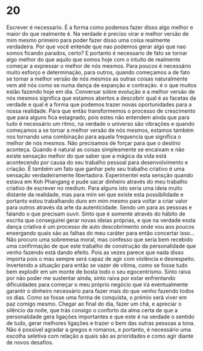 # 20
Escrever é necessario. É a forma como podemos fazer disso algo melhor e maior do que realmente é. Na verdade é preciso virar e melhor versão de mim mesmo primeiro para poder fazer disso uma coisa realmente verdadeira. Por que você entende que nao podemos gerar algo que nao somos ficando parados, certo? E portanto é necessario de fato se tornar algo melhor do que aquilo que somos hoje com o intuito de realmente começar a expressar o melhor de nós mesmos.
Para poucos é necessário muito esforço e determinação, para outros, quando começamos a de fato se tornar a melhor versão de nós mesmos as outras coisas naturalmente vem até nós como se numa dança de expanção e contração.
é o que muitos estão fazendo hoje em dia. Conversar sobre evolução e a melhor versão de nós mesmos significa que estamos abertos a descobrir qual é as facetas da verdade e qual é a forma que podemos trazer novas oportunidades para a nossa realidade. Para que então transformemos o processo de crescimento que para alguns fica estagnado, pois estes não entendem ainda que para tudo é necessário um ritmo, na verdade o universo são vibrações e quando começamos a se tornar a melhor versão de nós mesmos, estamos também nos tornando uma combinação para aquela frequencia que significa o melhor de nós mesmos.
Não precisamos de forçar para que o destino aconteça. Quando é natural as coisas simplesmente se encaixam e não existe sensação melhor do que saber que a mágica da vida está acontecendo por causa do seu trabalho pessoal para desenvolvimento e criação. É também um fato que ganhar pelo seu trabalho criativo é uma sensação verdadeiramente libertadora. Experimentei esta sensção quando estava em Koh Phangang e pude sacar dinheiro através do meu trabalho criativo de escrever no medium.
Para alguns isto seria uma ideia muito distante da realidade, mas para mim sei que existe esta possibilidade e portanto estou trabalhando duro em mim mesmo para voltar a criar valor para outros através da arte da autenticidade. Sendo um para as pessoas e falando o que precisam ouvir. Sinto que é somente através do hábito de escrita que conseguirei gerar novas ideias próprias, e que na verdade essta dança criativa é um processo de auto descobrimento onde vou aos poucos enxergando quais são as falhas do meu caráter para então concertar isso...
Não procuro uma sobremesa moral, mas confesso que seria bem recebido uma confirmação de que este trabalho de construção da personalidade que venho fazendo está dando efeito. Pois as vezes parece que nada disso importa pois o mau sempre será capaz de agir com violência e desrespeito. Invertendo a situação para então se vazer de vítima, como se fosse tudo bem explodir em um monte de bosta todo o seu egocentrismo.  Sinto raiva por não poder me sustentar ainda, sinto raiva por estar enfrentando dificuldades para começar o meu próprio negócio que irá eventualmente garantir o dinheiro necessário para fazer mais do que venho fazendo todos os dias. Como se fosse uma forma de conquista, o prémio será viver em paz comigo mesmo. Chegar ao final do dia, fazer um chá, e apreciar o silêncio da noite, que trás consigo o conforto da alma certa de que a personalidade gera ligações importantes e que este é na verdade o sentido de tudo, gerar melhores ligações e trazer o bem das outras pessoas a tona. Não é possivel agradar a gregos e romanos, e portanto, é necessário uma escolha seletiva com relação a quais são as prioridades e como agir diante de novos desafios.
